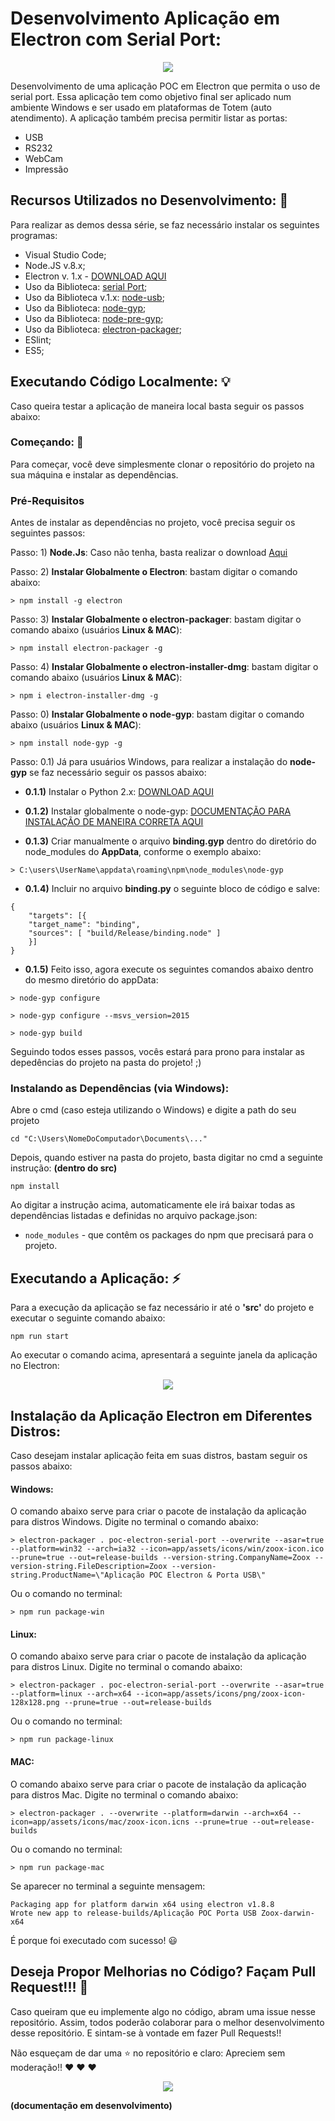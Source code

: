 # Desenvolvimento Aplicação em Electron com Serial Port: 

<p align="center">
  <img src="https://i.imgsafe.org/e1/e1d1c0ae9a.jpeg"/>  
</p>

Desenvolvimento de uma aplicação POC em Electron que permita o uso de serial port. Essa aplicação tem como objetivo final ser aplicado num ambiente Windows e ser usado em plataformas de Totem (auto atendimento).
A aplicação também precisa permitir listar as portas:

* USB
* RS232
* WebCam
* Impressão


## Recursos Utilizados no Desenvolvimento: :mega: 

Para realizar as demos dessa série, se faz necessário instalar os seguintes programas:

* Visual Studio Code;
* Node.JS v.8.x;
* Electron v. 1.x - [DOWNLOAD AQUI](https://electronjs.org/)
* Uso da Biblioteca: [serial Port](https://www.npmjs.com/package/serialport);
* Uso da Biblioteca v.1.x: [node-usb](https://www.npmjs.com/package/node-usb);
* Uso da Biblioteca: [node-gyp](https://www.npmjs.com/package/node-gyp);
* Uso da Biblioteca: [node-pre-gyp](https://www.npmjs.com/package/node-pre-gyp);
* Uso da Biblioteca: [electron-packager](https://github.com/electron-userland/electron-packager);
* ESlint;
* ES5;

## Executando Código Localmente: :bulb: 

Caso queira testar a aplicação de maneira local basta seguir os passos abaixo:

### Começando: :rocket:

Para começar, você deve simplesmente clonar o repositório do projeto na sua máquina e instalar as dependências.

### Pré-Requisitos

Antes de instalar as dependências no projeto, você precisa seguir os seguintes passos:

Passo: 1) **Node.Js**: Caso não tenha, basta realizar o download [Aqui](https://nodejs.org/en/)

Passo: 2) **Instalar Globalmente o Electron**: bastam digitar o comando abaixo:

```
> npm install -g electron
```

Passo: 3) **Instalar Globalmente o electron-packager**: bastam digitar o comando abaixo (usuários **Linux & MAC**):

```
> npm install electron-packager -g
```

Passo: 4) **Instalar Globalmente o electron-installer-dmg**: bastam digitar o comando abaixo (usuários **Linux & MAC**):

```
> npm i electron-installer-dmg -g
``` 

Passo: 0) **Instalar Globalmente o node-gyp**: bastam digitar o comando abaixo (usuários **Linux & MAC**):

```
> npm install node-gyp -g
```


Passo: 0.1) Já para usuários Windows, para realizar a instalação do **node-gyp** se faz necessário seguir os passos abaixo:

 - **0.1.1)** Instalar o Python 2.x: [DOWNLOAD AQUI](https://www.python.org/downloads/)

- **0.1.2)** Instalar globalmente o node-gyp: [DOCUMENTAÇÃO PARA INSTALAÇÃO DE MANEIRA CORRETA AQUI](https://github.com/nodejs/node-gyp)

- **0.1.3)** Criar manualmente o arquivo **binding.gyp** dentro do diretório do node_modules do **AppData**, conforme o exemplo abaixo:

```
> C:\users\UserName\appdata\roaming\npm\node_modules\node-gyp
```

- **0.1.4)** Incluir no arquivo **binding.py** o seguinte bloco de código e salve:

```
{
    "targets": [{
    "target_name": "binding",
    "sources": [ "build/Release/binding.node" ]
    }]
}
```

- **0.1.5)** Feito isso, agora execute os seguintes comandos abaixo dentro do mesmo diretório do appData:

```
> node-gyp configure
```

```
> node-gyp configure --msvs_version=2015
```

```
> node-gyp build
```

Seguindo todos esses passos, vocês estará para prono para instalar as depedências do projeto na pasta do projeto! ;)


### Instalando as Dependências (via Windows):

Abre o cmd (caso esteja utilizando o Windows) e digite a path do seu projeto

```
cd "C:\Users\NomeDoComputador\Documents\..."
```

Depois, quando estiver na pasta do projeto, basta digitar no cmd a seguinte instrução: **(dentro do src)**

```
npm install
```

Ao digitar a instrução acima, automaticamente ele irá baixar todas as dependências listadas e definidas no arquivo package.json:

* `node_modules` - que contêm os packages do npm que precisará para o projeto.


## Executando a Aplicação: :zap: 

Para a execução da aplicação se faz necessário ir até o **'src'** do projeto e executar o seguinte comando abaixo:

```
npm run start
```

Ao executar o comando acima, apresentará a seguinte janela da aplicação no Electron:

<p align="center">
  <img src="https://i.imgsafe.org/e1/e1d1c0ae9a.jpeg"/>  
</p>

## Instalação da Aplicação Electron em Diferentes Distros:

Caso desejam instalar aplicação feita em suas distros, bastam seguir os passos abaixo:

#### Windows:

O comando abaixo serve para criar o pacote de instalação da aplicação para distros Windows. Digite no terminal o comando abaixo:

```
> electron-packager . poc-electron-serial-port --overwrite --asar=true --platform=win32 --arch=ia32 --icon=app/assets/icons/win/zoox-icon.ico --prune=true --out=release-builds --version-string.CompanyName=Zoox --version-string.FileDescription=Zoox --version-string.ProductName=\"Aplicação POC Electron & Porta USB\"
```

Ou o comando no terminal:

```
> npm run package-win
```

#### Linux: 

O comando abaixo serve para criar o pacote de instalação da aplicação para distros Linux. Digite no terminal o comando abaixo:

```
> electron-packager . poc-electron-serial-port --overwrite --asar=true --platform=linux --arch=x64 --icon=app/assets/icons/png/zoox-icon-128x128.png --prune=true --out=release-builds
```

Ou o comando no terminal: 

```
> npm run package-linux
```

#### MAC:

O comando abaixo serve para criar o pacote de instalação da aplicação para distros Mac. Digite no terminal o comando abaixo:

```
> electron-packager . --overwrite --platform=darwin --arch=x64 --icon=app/assets/icons/mac/zoox-icon.icns --prune=true --out=release-builds
```

Ou o comando no terminal:

```
> npm run package-mac
```

Se aparecer no terminal a seguinte mensagem:

``` 
Packaging app for platform darwin x64 using electron v1.8.8
Wrote new app to release-builds/Aplicação POC Porta USB Zoox-darwin-x64

```

É porque foi executado com sucesso! :smiley:


## Deseja Propor Melhorias no Código? Façam Pull Request!!!  :triangular_flag_on_post:

Caso queiram que eu implemente algo no código, abram uma issue nesse repositório. Assim, todos poderão colaborar para o melhor desenvolvimento desse repositório. E sintam-se à vontade em fazer Pull Requests!!

Não esqueçam de dar uma :star: no repositório e claro: Apreciem sem moderação!! :heart: :heart: :heart:

<p align="center">
  <img src="https://i.imgsafe.org/e2/e2243b8f92.gif"/>  
</p>

**(documentação em desenvolvimento)**


